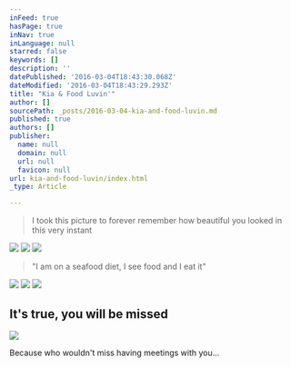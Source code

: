 ```yaml
---
inFeed: true
hasPage: true
inNav: true
inLanguage: null
starred: false
keywords: []
description: ''
datePublished: '2016-03-04T18:43:30.068Z'
dateModified: '2016-03-04T18:43:29.293Z'
title: "Kia & Food Luvin'"
author: []
sourcePath: _posts/2016-03-04-kia-and-food-luvin.md
published: true
authors: []
publisher:
  name: null
  domain: null
  url: null
  favicon: null
url: kia-and-food-luvin/index.html
_type: Article

---
```

> I took this picture to forever remember how beautiful you looked in this very instant

![](https://the-grid-user-content.s3-us-west-2.amazonaws.com/b2367432-0625-492c-84ec-5873953d9be7.jpg)
![](https://s3-us-west-2.amazonaws.com/the-grid-img/p/3bd6c3a1e7c8070e8c94edad84d4322a46649db5.jpg)
![](https://the-grid-user-content.s3-us-west-2.amazonaws.com/6507fd86-7b45-4a21-b475-9007702318dc.jpg)

> "I am on a seafood diet, I see food and I eat it"

![](https://the-grid-user-content.s3-us-west-2.amazonaws.com/3fc937b0-6cce-459e-99d5-7c8ce74962fc.jpg)
![](https://the-grid-user-content.s3-us-west-2.amazonaws.com/d63b931f-3512-4040-8920-c89cb7b90763.jpg)
![](https://the-grid-user-content.s3-us-west-2.amazonaws.com/0deb49d4-e2bc-42ad-8bdd-38c1829896e8.jpg)

## It's true, you will be missed
![](https://the-grid-user-content.s3-us-west-2.amazonaws.com/7fc62ecd-b722-4239-9cc5-d560bd96fda1.jpg)

Because who wouldn't miss having meetings with you...